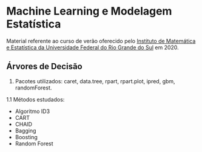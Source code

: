 # Machine Learning e Modelagem Estatística

Material referente ao curso de verão oferecido pelo [Instituto de Matemática e Estatística da Universidade Federal do 
Rio Grande do Sul](https://www.ufrgs.br/ime/departamentos/estatistica/) em 2020.

## Árvores de Decisão

1. Pacotes utilizados: caret, data.tree, rpart, rpart.plot, ipred, gbm, randomForest.

1.1 Métodos estudados:

  * Algoritmo ID3
  * CART
  * CHAID
  * Bagging
  * Boosting
  * Random Forest
